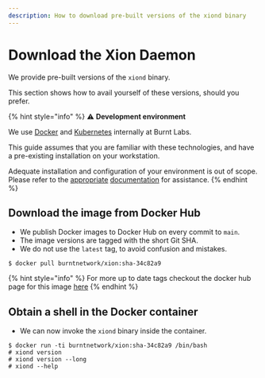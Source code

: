 ```yaml
---
description: How to download pre-built versions of the xiond binary
---
```


# Download the Xion Daemon

We provide pre-built versions of the `xiond` binary.&#x20;

This section shows how to avail yourself of these versions, should you prefer.

{% hint style="info" %}
:warning: **Development environment**

We use [Docker](https://www.docker.com/) and [Kubernetes](https://kubernetes.io/) internally at Burnt Labs.

This guide assumes that you are familiar with these technologies, and have a pre-existing installation on your workstation.

Adequate installation and configuration of your environment is out of scope. Please refer to the [appropriate](https://docs.docker.com/get-docker/) [documentation](https://kind.sigs.k8s.io/docs/user/quick-start/) for assistance.
{% endhint %}

## Download the image from Docker Hub

- We publish Docker images to Docker Hub on every commit to `main`.
- The image versions are tagged with the short Git SHA.
- We do not use the `latest` tag, to avoid confusion and mistakes.

```
$ docker pull burntnetwork/xion:sha-34c82a9
```

{% hint style="info" %}
For more up to date tags checkout the docker hub page for this image [here](https://hub.docker.com/r/burntnetwork/xion/tags)
{% endhint %}

## Obtain a shell in the Docker container

- We can now invoke the `xiond` binary inside the container.

```
$ docker run -ti burntnetwork/xion:sha-34c82a9 /bin/bash
# xiond version
# xiond version --long
# xiond --help
```
